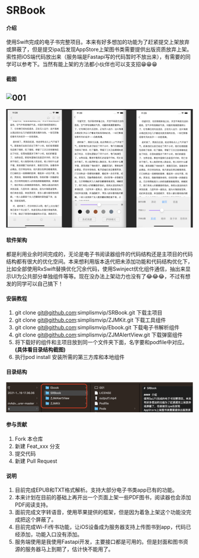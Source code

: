 # SRBook

#### 介绍
使用Swift完成的电子书完整项目。本来有好多想加的功能为了赶紧提交上架放弃或屏蔽了，但是提交ipa后发现AppStore上架图书类需要提供出版资质放弃上架。索性把iOS端代码放出来（服务端是Fastapi写的代码暂时不放出来），有需要的同学可以参考下。当然有能上架的方法都小伙伴也可以支支招😁😁😁

#### 截图

## ![001](./srbookimage.png)

![002](./002.png)

#### 软件架构

都是利用业余时间完成的，无论是电子书阅读器组件的代码结构还是主项目的代码结构都有很大的优化空间。本来想利用版本迭代把未添加功能和代码结构优化下，比如全部使用RxSwift替换优化冗余代码，使用Swinject优化组件通信，抽出来显示UI为公共部分单独组件等等。现在没办法上架动力也没有了😂😂😂，不过有想发的同学可以自己搞下！

#### 安装教程

1.  git clone git@github.com:simplismvip/SRBook.git 下载主项目
2.  git clone git@github.com:simplismvip/ZJMKit.git 下载工具组件
3.  git clone git@github.com:simplismvip/Ebook.git 下载电子书解析组件
4.  git clone git@github.com:simplismvip/ZJMAlertView.git 下载弹窗组件
5.  将下载好的组件和主项目放到同一个文件夹下面，名字要和podfile中对应。**(具体看目录结构截图)**
6.  执行pod install 安装所需的第三方库和本地组件

#### 目录结构

![001](./001.png)

#### 参与贡献

1.  Fork 本仓库
2.  新建 Feat_xxx 分支
3.  提交代码
4.  新建 Pull Request


#### 说明

1.  目前完成EPUB和TXT格式解析。支持大部分电子书类app已有的功能。
2.  本来计划在目前的基础上再开出一个页面上架一些PDF图书，阅读器也会添加PDF阅读支持。
3.  面前完成文字转语音，使用苹果提供的框架，但是因为着急上架这个功能没完成把这个屏蔽了。
4.  目前完成Wi-Fi传书功能，让iOS设备成为服务器支持上传图书到app，代码已经添加，功能入口没有添加。
5.  服务端使用是我使用Fastapi开发，主要接口都是可用的。但是封面和图书资源的服务器马上到期了，估计快不能用了。
